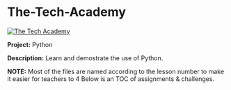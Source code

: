 # The-Tech-Academy
<a href="https://www.learncodinganywhere.com/"><img src="https://www.learncodinganywhere.com/images/circleLogo.jpg" alt="The Tech Academy"></a>


**Project:** Python

**Description:** Learn and demostrate the use of Python.


**NOTE:** Most of the files are named according to the lesson number to make it easier for teachers to 4 Below is an TOC of assignments & challenges. 
